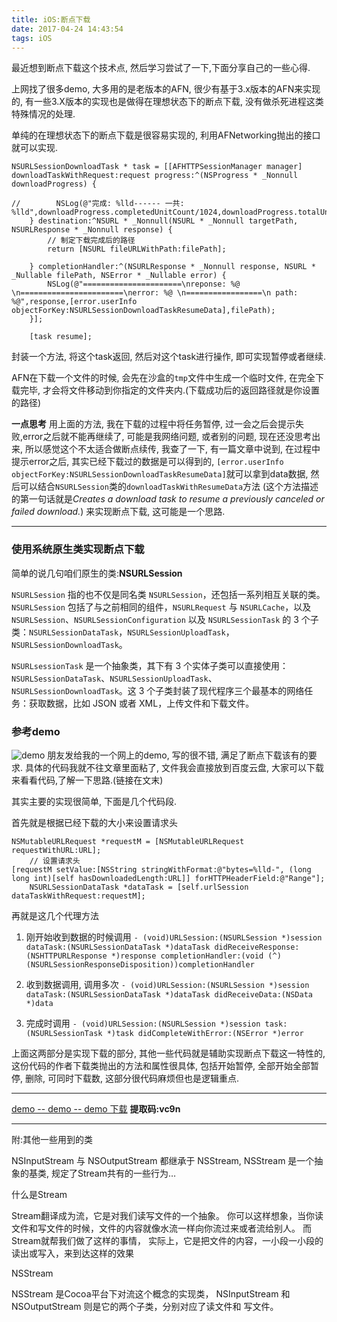 ```yaml
---
title: iOS:断点下载
date: 2017-04-24 14:43:54
tags: iOS
---
```



最近想到断点下载这个技术点, 然后学习尝试了一下,下面分享自己的一些心得.

上网找了很多demo, 大多用的是老版本的AFN, 很少有基于3.x版本的AFN来实现的, 有一些3.X版本的实现也是做得在理想状态下的断点下载, 没有做杀死进程这类特殊情况的处理.

单纯的在理想状态下的断点下载是很容易实现的, 利用AFNetworking抛出的接口就可以实现. 

    NSURLSessionDownloadTask * task = [[AFHTTPSessionManager manager] downloadTaskWithRequest:request progress:^(NSProgress * _Nonnull downloadProgress) {
    
    //        NSLog(@"完成: %lld------ 一共: %lld",downloadProgress.completedUnitCount/1024,downloadProgress.totalUnitCount/1024);
        } destination:^NSURL * _Nonnull(NSURL * _Nonnull targetPath, NSURLResponse * _Nonnull response) {
            // 制定下载完成后的路径
            return [NSURL fileURLWithPath:filePath];
            
        } completionHandler:^(NSURLResponse * _Nonnull response, NSURL * _Nullable filePath, NSError * _Nullable error) {
            NSLog(@"======================\nreponse: %@ \n=======================\nerror: %@ \n=================\n path: %@",response,[error.userInfo objectForKey:NSURLSessionDownloadTaskResumeData],filePath);
        }];
        
        [task resume];


封装一个方法, 将这个task返回, 然后对这个task进行操作, 即可实现暂停或者继续. 

AFN在下载一个文件的时候, 会先在沙盒的`tmp`文件中生成一个临时文件, 在完全下载完毕, 才会将文件移动到你指定的文件夹内.(下载成功后的返回路径就是你设置的路径) 

<!-- more -->

**一点思考**
用上面的方法, 我在下载的过程中将任务暂停, 过一会之后会提示失败,error之后就不能再继续了, 可能是我网络问题, 或者别的问题, 现在还没思考出来, 所以感觉这个不太适合做断点续传,  我查了一下, 有一篇文章中说到, 在过程中提示error之后, 其实已经下载过的数据是可以得到的, `[error.userInfo objectForKey:NSURLSessionDownloadTaskResumeData]`就可以拿到data数据, 然后可以结合`NSURLSession`类的`downloadTaskWithResumeData`方法 (这个方法描述的第一句话就是*Creates a download task to resume a previously canceled or failed download.*) 来实现断点下载, 这可能是一个思路. 


-------
### 使用系统原生类实现断点下载
简单的说几句咱们原生的类:**NSURLSession**

`NSURLSession` 指的也不仅是同名类 `NSURLSession`，还包括一系列相互关联的类。`NSURLSession` 包括了与之前相同的组件，`NSURLRequest` 与 `NSURLCache`，以及 `NSURLSession`、`NSURLSessionConfiguration` 以及 `NSURLSessionTask` 的 3 个子类：`NSURLSessionDataTask`，`NSURLSessionUploadTask`，`NSURLSessionDownloadTask`。

`NSURLsessionTask` 是一个抽象类，其下有 3 个实体子类可以直接使用：`NSURLSessionDataTask`、`NSURLSessionUploadTask`、`NSURLSessionDownloadTask`。这 3 个子类封装了现代程序三个最基本的网络任务：获取数据，比如 JSON 或者 XML，上传文件和下载文件。

### 参考demo
![demo](http://upload-images.jianshu.io/upload_images/1491333-e0f74be3b4091ed7.png?imageMogr2/auto-orient/strip%7CimageView2/2/w/1240)
朋友发给我的一个网上的demo, 写的很不错, 满足了断点下载该有的要求. 具体的代码我就不往文章里面粘了, 文件我会直接放到百度云盘, 大家可以下载来看看代码,了解一下思路.(链接在文末)

其实主要的实现很简单, 下面是几个代码段.

首先就是根据已经下载的大小来设置请求头

    NSMutableURLRequest *requestM = [NSMutableURLRequest requestWithURL:URL];
        // 设置请求头
    [requestM setValue:[NSString stringWithFormat:@"bytes=%lld-", (long long int)[self hasDownloadedLength:URL]] forHTTPHeaderField:@"Range"];
        NSURLSessionDataTask *dataTask = [self.urlSession dataTaskWithRequest:requestM];

再就是这几个代理方法

1. 刚开始收到数据的时候调用
`- (void)URLSession:(NSURLSession *)session dataTask:(NSURLSessionDataTask *)dataTask didReceiveResponse:(NSHTTPURLResponse *)response completionHandler:(void (^)(NSURLSessionResponseDisposition))completionHandler`

2.  收到数据调用, 调用多次
`- (void)URLSession:(NSURLSession *)session dataTask:(NSURLSessionDataTask *)dataTask didReceiveData:(NSData *)data`

3.  完成时调用
`- (void)URLSession:(NSURLSession *)session task:(NSURLSessionTask *)task didCompleteWithError:(NSError *)error`


上面这两部分是实现下载的部分, 其他一些代码就是辅助实现断点下载这一特性的, 这份代码的作者下载类抛出的方法和属性很具体, 包括开始暂停, 全部开始全部暂停,   删除, 可同时下载数, 这部分很代码麻烦但也是逻辑重点. 

-------

[demo -- demo -- demo  下载](https://pan.baidu.com/s/1nvqKJkH) 
**提取码:vc9n**

------
附:其他一些用到的类

NSInputStream 与 NSOutputStream 都继承于 NSStream, NSStream 是一个抽象的基类, 规定了Stream共有的一些行为…

什么是Stream

Stream翻译成为流，它是对我们读写文件的一个抽象。 你可以这样想象，当你读文件和写文件的时候，文件的内容就像水流一样向你流过来或者流给别人。 而Stream就帮我们做了这样的事情， 实际上，它是把文件的内容，一小段一小段的读出或写入，来到达这样的效果

NSStream

NSStream 是Cocoa平台下对流这个概念的实现类， NSInputStream 和 NSOutputStream 则是它的两个子类，分别对应了读文件和 写文件。



